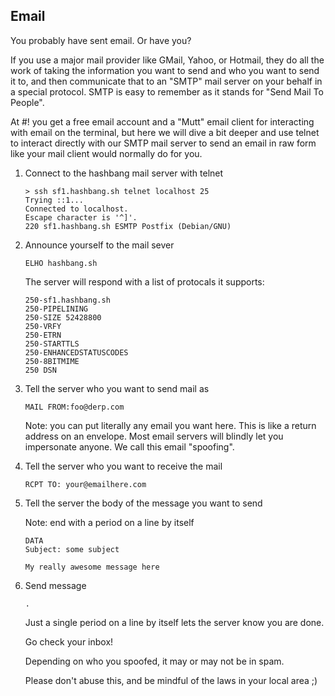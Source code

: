 ## Email

You probably have sent email. Or have you?

If you use a major mail provider like GMail, Yahoo, or Hotmail, they do all the
work of taking the information you want to send and who you want to send it to,
and then communicate that to an "SMTP" mail server on your behalf in a special
protocol. SMTP is easy to remember as it stands for "Send Mail To People".

At #! you get a free email account and a "Mutt" email client for interacting
with email on the terminal, but here we will dive a bit deeper and use
telnet to interact directly with our SMTP mail server to send an email in raw
form like your mail client would normally do for you.

1. Connect to the hashbang mail server with telnet
    ```
    > ssh sf1.hashbang.sh telnet localhost 25
    Trying ::1...
    Connected to localhost.
    Escape character is '^]'.
    220 sf1.hashbang.sh ESMTP Postfix (Debian/GNU)
    ```

2. Announce yourself to the mail sever

    ```
    ELHO hashbang.sh
    ```

    The server will respond with a list of protocals it supports:

    ```
    250-sf1.hashbang.sh
    250-PIPELINING
    250-SIZE 52428800
    250-VRFY
    250-ETRN
    250-STARTTLS
    250-ENHANCEDSTATUSCODES
    250-8BITMIME
    250 DSN
    ```

2. Tell the server who you want to send mail as

    ```
    MAIL FROM:foo@derp.com
    ```
    Note: you can put literally any email you want here. This is like a return
    address on an envelope. Most email servers will blindly let you impersonate
    anyone. We call this email "spoofing".

3. Tell the server who you want to receive the mail

    ```
    RCPT TO: your@emailhere.com
    ```

4. Tell the server the body of the message you want to send

    Note: end with a period on a line by itself

    ```
    DATA
    Subject: some subject

    My really awesome message here
    ```

5. Send message

    ```
    .
    ```

    Just a single period on a line by itself lets the server know you are done.

    Go check your inbox!

    Depending on who you spoofed, it may or may not be in spam.

    Please don't abuse this, and be mindful of the laws in your local area ;)
